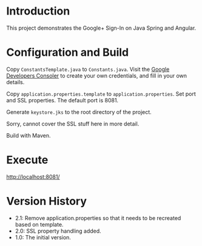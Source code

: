 
# Introduction

This project demonstrates the Google+ Sign-In on Java Spring and Angular.

# Configuration and Build

Copy `ConstantsTemplate.java` to `Constants.java`. Visit the [Google Developers Consoler](https://console.developers.google.com) to create your own credentials, and fill in your own details.

Copy `application.properties.template` to `application.properties`. Set port and SSL properties. The default port is 8081.

Generate `keystore.jks` to the root directory of the project.

Sorry, cannot cover the SSL stuff here in more detail. 

Build with Maven.

# Execute

[http://localhost:8081/](http://localhost:8081/)

# Version History

 * 2.1: Remove application.properties so that it needs to be recreated based on template.
 * 2.0: SSL property handling added.
 * 1.0: The initial version.
 
